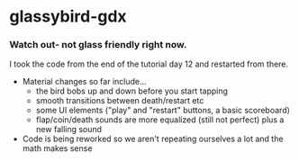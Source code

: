glassybird-gdx
==============

### Watch out- not glass friendly right now.

I took the code from the end of the tutorial day 12 and restarted from there.
* Material changes so far include...
  * the bird bobs up and down before you start tapping
  * smooth transitions between death/restart etc
  * some UI elements ("play" and "restart" buttons, a basic scoreboard)
  * flap/coin/death sounds are more equalized (still not perfect) plus a new falling sound
* Code is being reworked so we aren't repeating ourselves a lot and the math makes sense
